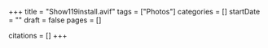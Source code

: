+++
title = "Show119install.avif"
tags = ["Photos"]
categories = []
startDate = ""
draft = false
pages = []

citations = []
+++
